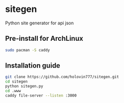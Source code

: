 # sitegen
Python site generator for api json

## Pre-install for ArchLinux
```bash
sudo pacman -S caddy
```
## Installation guide
```bash
git clone https://github.com/holovin777/sitegen.git
cd sitegen
python sitegen.py
cd .www
caddy file-server --listen :3000
```
